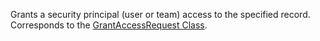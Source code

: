 Grants a security principal (user or team) access to the specified record. Corresponds to the [GrantAccessRequest Class](https://msdn.microsoft.com/library/microsoft.crm.sdk.messages.grantaccessrequest.aspx).
